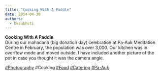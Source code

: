 ```yaml
---
title: "Cooking With A Paddle"
date: 2014-04-30
authors: 
  - bksubhuti
---
```


**Cooking With A Paddle**  
﻿﻿﻿﻿﻿﻿﻿﻿During our mahadana (big donation day) celebration at Pa-Auk Meditation Centre in February, the population was over 3,000. Our kitchen was in overflow mode and moved outside. I have included another picture of the pot in case you thought it was the camera angle.  
  
  
[#Photography](https://plus.google.com/s/%23Photography)﻿ ﻿#Cooking [#Food](https://plus.google.com/s/%23Food) [#Catering](https://plus.google.com/s/%23Catering) [#Pa-Auk](https://plus.google.com/s/%23Pa-Auk)﻿ ﻿

